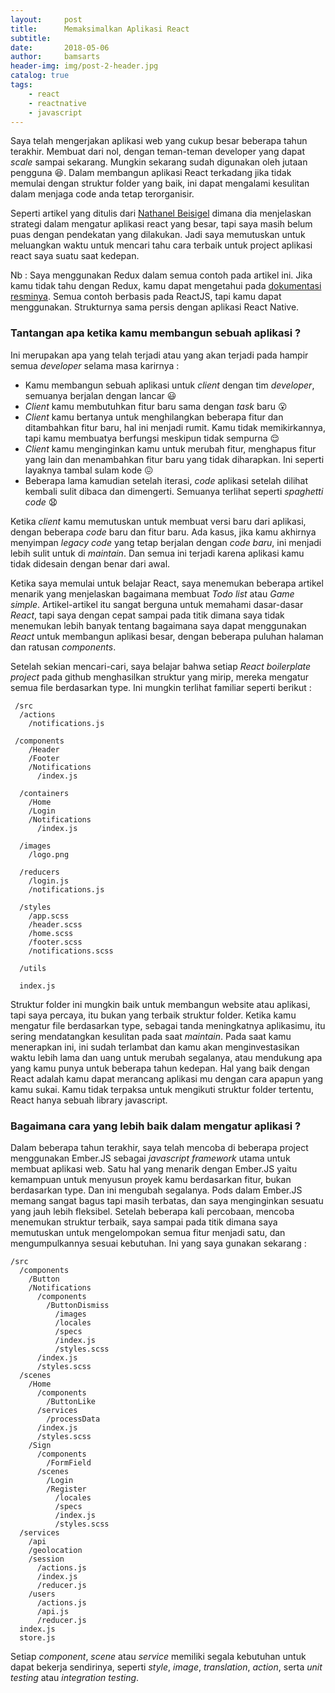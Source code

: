 ```yaml
---
layout:     post
title:      Memaksimalkan Aplikasi React
subtitle:   
date:       2018-05-06
author:     bamsarts
header-img: img/post-2-header.jpg
catalog: true
tags:
    - react
    - reactnative
    - javascript
---
```



Saya telah mengerjakan aplikasi web yang cukup besar beberapa tahun terakhir. Membuat dari nol, dengan teman-teman developer yang dapat _scale_ sampai sekarang. Mungkin sekarang sudah digunakan oleh jutaan pengguna :satisfied:. Dalam membangun aplikasi React terkadang jika tidak memulai dengan struktur folder yang baik, ini dapat mengalami kesulitan dalam menjaga code anda tetap terorganisir.

Seperti artikel yang ditulis dari [Nathanel Beisigel](http://engineering.kapost.com/author/nathanaelbeisiegel/) dimana dia menjelaskan strategi dalam mengatur aplikasi react yang besar, tapi saya masih belum puas dengan pendekatan yang dilakukan. Jadi saya memutuskan untuk meluangkan waktu untuk mencari tahu cara terbaik untuk project aplikasi react saya suatu saat kedepan.

Nb : Saya menggunakan Redux dalam semua contoh pada artikel ini. Jika kamu tidak tahu dengan Redux, kamu dapat mengetahui pada [dokumentasi resminya](https://redux.js.org/). Semua contoh berbasis pada ReactJS, tapi kamu dapat menggunakan. Strukturnya sama persis dengan aplikasi React Native.


### Tantangan apa ketika kamu membangun sebuah aplikasi ?

Ini merupakan apa yang telah terjadi atau yang akan terjadi pada hampir semua _developer_ selama masa karirnya :

- Kamu membangun sebuah aplikasi untuk _client_ dengan tim _developer_, semuanya berjalan dengan lancar :smiley:
- _Client_ kamu membutuhkan fitur baru sama dengan _task_ baru :open_mouth:
- _Client_ kamu bertanya untuk menghilangkan beberapa fitur dan ditambahkan fitur baru, hal ini menjadi rumit. Kamu tidak memikirkannya, tapi kamu membuatya berfungsi meskipun tidak sempurna :relieved:
- _Client_ kamu menginginkan kamu untuk merubah fitur, menghapus fitur yang lain dan menambahkan fitur baru yang tidak diharapkan. Ini seperti layaknya tambal sulam kode :confounded:
- Beberapa lama kamudian setelah iterasi, _code_ aplikasi setelah dilihat kembali sulit dibaca dan dimengerti. Semuanya terlihat seperti _spaghetti code_ :anguished:

Ketika _client_ kamu memutuskan untuk membuat versi baru dari aplikasi, dengan beberapa _code_ baru dan fitur baru. Ada kasus, jika kamu akhirnya menyimpan _legacy code_ yang tetap berjalan dengan _code baru_, ini menjadi lebih sulit untuk di _maintain_. Dan semua ini terjadi karena aplikasi kamu tidak didesain dengan benar dari awal.

Ketika saya memulai untuk belajar React, saya menemukan beberapa artikel menarik yang menjelaskan bagaimana membuat _Todo list_ atau _Game simple_. Artikel-artikel itu sangat berguna untuk memahami dasar-dasar _React_, tapi saya dengan cepat sampai pada titik dimana saya tidak menemukan lebih banyak tentang bagaimana saya dapat menggunakan _React_ untuk membangun aplikasi besar, dengan beberapa puluhan halaman dan ratusan _components_.

Setelah sekian mencari-cari, saya belajar bahwa setiap _React boilerplate project_ pada github menghasilkan struktur yang mirip, mereka mengatur semua file berdasarkan type. Ini mungkin terlihat familiar seperti berikut :

```
 /src
  /actions
    /notifications.js
      
 /components 
	/Header
	/Footer
	/Notifications
	  /index.js

  /containers
    /Home
    /Login
    /Notifications
      /index.js

  /images
    /logo.png

  /reducers 
    /login.js
    /notifications.js

  /styles 
    /app.scss
    /header.scss 
    /home.scss
    /footer.scss
    /notifications.scss

  /utils

  index.js  

 ```

 
Struktur folder ini mungkin baik untuk membangun website atau aplikasi, tapi saya percaya, itu bukan yang terbaik struktur folder. Ketika kamu mengatur file berdasarkan type, sebagai tanda meningkatnya aplikasimu, itu sering mendatangkan kesulitan pada saat _maintain_. Pada saat kamu menerapkan ini, ini sudah terlambat dan kamu akan menginvestasikan waktu lebih lama dan uang untuk merubah segalanya, atau mendukung apa yang kamu punya untuk beberapa tahun kedepan. Hal yang baik dengan React adalah kamu dapat merancang aplikasi mu dengan cara apapun yang kamu sukai. Kamu tidak terpaksa untuk mengikuti struktur folder tertentu, React hanya sebuah library javascript.

### Bagaimana cara yang lebih baik dalam mengatur aplikasi ?

Dalam beberapa tahun terakhir, saya telah mencoba di beberapa project menggunakan Ember.JS sebagai _javascript framework_ utama untuk membuat aplikasi web. Satu hal yang menarik dengan Ember.JS yaitu kemampuan untuk menyusun proyek kamu berdasarkan fitur, bukan berdasarkan type. Dan ini mengubah segalanya. Pods dalam Ember.JS memang sangat bagus tapi masih terbatas, dan saya menginginkan sesuatu yang jauh lebih fleksibel. Setelah beberapa kali percobaan, mencoba menemukan struktur terbaik, saya sampai pada titik dimana saya memutuskan untuk mengelompokan semua fitur menjadi satu, dan mengumpulkannya sesuai kebutuhan. Ini yang saya gunakan sekarang :

```
/src
  /components 
    /Button 
    /Notifications
      /components
        /ButtonDismiss  
          /images
          /locales
          /specs 
          /index.js
          /styles.scss
      /index.js
      /styles.scss
  /scenes
    /Home 
      /components 
        /ButtonLike
      /services
        /processData
      /index.js
      /styles.scss
    /Sign 
      /components 
        /FormField
      /scenes
        /Login
        /Register 
          /locales
          /specs
          /index.js
          /styles.scss
  /services
    /api
    /geolocation
    /session
      /actions.js
      /index.js
      /reducer.js
    /users
      /actions.js
      /api.js
      /reducer.js
  index.js 
  store.js
  ```

  Setiap _component_, _scene_ atau _service_ memiliki segala kebutuhan untuk dapat bekerja sendirinya, seperti _style_, _image_, _translation_, _action_, serta _unit testing_ atau _integration testing_.